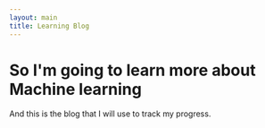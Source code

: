 ```yaml
---
layout: main
title: Learning Blog
---
```


# So I'm going to learn more about Machine learning

And this is the blog that I will use to track my progress.
